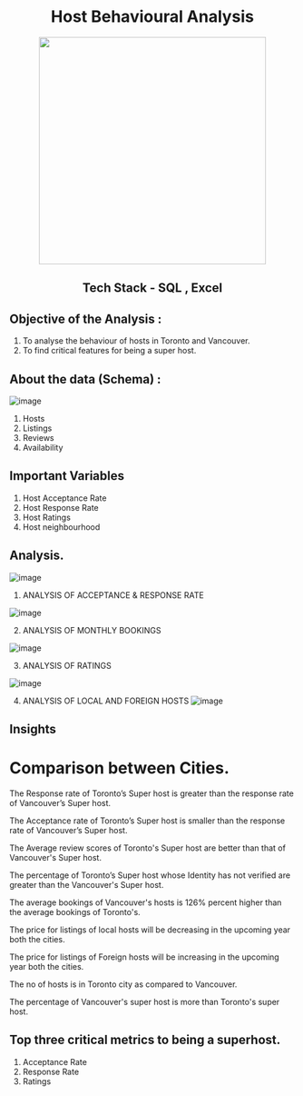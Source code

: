 <div align = "center" >
  
  # Host Behavioural Analysis
  
</div>
<div align = "center" >
<img src="https://encrypted-tbn0.gstatic.com/images?q=tbn:ANd9GcTzN2ckUmi2GMfVhk6FPjwbdlMNOwbrx_niAQ&usqp=CAU" width="400" height = "100" />


## Tech Stack - SQL , Excel
</div>

## Objective of the Analysis :
1. To analyse the behaviour of hosts in Toronto and Vancouver.
2. To find critical features for being a super host.

## About the data (Schema) :
![image](https://user-images.githubusercontent.com/106676849/191820744-6e67bf33-0827-43b0-b52d-a7dee3c3154a.png)

1. Hosts 
2. Listings
3. Reviews 
4. Availability


## Important Variables
1. Host Acceptance Rate
2. Host Response Rate
3. Host Ratings
4. Host neighbourhood

## Analysis.

![image](https://user-images.githubusercontent.com/106676849/191822100-efc7aa29-4394-458c-a21e-b718a65848b4.png)

1. ANALYSIS OF ACCEPTANCE & RESPONSE RATE  

![image](https://user-images.githubusercontent.com/106676849/191822126-88e26fa3-ba72-4205-9ea8-2546c0b8eb49.png)

2. ANALYSIS OF MONTHLY BOOKINGS

![image](https://user-images.githubusercontent.com/106676849/192198633-8399bf25-54f6-4cb9-8ca1-a56d313c2a5a.png)

3. ANALYSIS OF RATINGS

![image](https://user-images.githubusercontent.com/106676849/192198688-3b4aa2c3-c1c4-4baf-a31c-c41716ecf5d2.png)

4. ANALYSIS OF LOCAL AND FOREIGN HOSTS
![image](https://user-images.githubusercontent.com/106676849/192198763-6a819b4b-c8c3-48e4-a615-f0a0af0565f1.png)


## Insights
# Comparison between Cities.

The Response rate of Toronto’s Super host is greater than the response rate of Vancouver’s Super host.
 
The Acceptance rate of Toronto’s Super host is smaller than the response rate of Vancouver’s Super host.
 
The Average review scores of Toronto's Super host are better than that of Vancouver's Super host.
 
The percentage of Toronto’s Super host whose Identity has not verified are greater than the Vancouver's Super host. 
 
The average bookings of Vancouver's hosts is 126% percent higher than the average bookings of Toronto's.
 
The  price for listings of  local hosts will be decreasing in the upcoming year  both the cities.
 
The  price for  listings of  Foreign hosts will be increasing in the upcoming year  both the cities.
 
The no of hosts is in Toronto city as compared to Vancouver. 

The percentage of  Vancouver's super host is more than Toronto's super host.

## Top three critical metrics to being a superhost.
1. Acceptance Rate
2. Response Rate
3. Ratings


